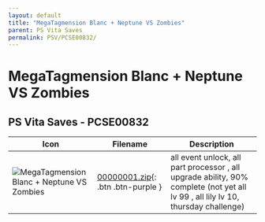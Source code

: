 ```yaml
---
layout: default
title: "MegaTagmension Blanc + Neptune VS Zombies"
parent: PS Vita Saves
permalink: PSV/PCSE00832/
---
```

# MegaTagmension Blanc + Neptune VS Zombies

## PS Vita Saves - PCSE00832

| Icon | Filename | Description |
|------|----------|-------------|
| ![MegaTagmension Blanc + Neptune VS Zombies](https://github.com/bucanero/apollo-vita/raw/main/sce_sys/icon0.png) | [00000001.zip](00000001.zip){: .btn .btn-purple } | all event unlock, all part processor , all upgrade ability, 90% complete (not yet all lv 99 , all lily lv 10, thursday challenge)  |
